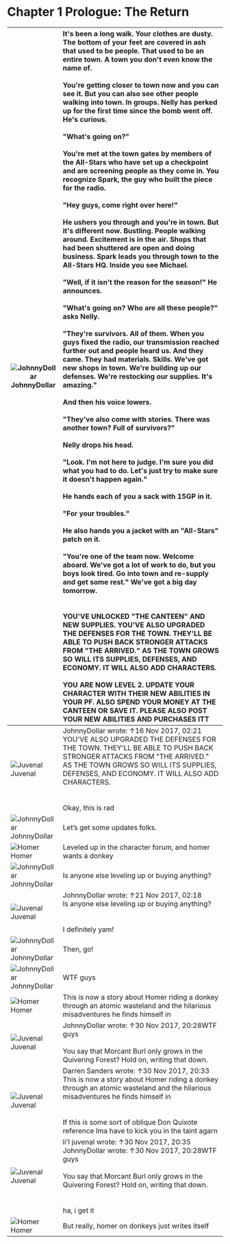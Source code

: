 # Chapter 1 Prologue: The Return

| ![JohnnyDollar](https://i.imgur.com/0XQ6aLrb.png)<br>JohnnyDollar | It's been a long walk.  Your clothes are dusty.  The bottom of your feet are covered in ash that used to be people. That used to be an entire town.  A town you don't even know the name of.  <br /><br />You're getting closer to town now and you can see it.  But you can also see other people walking into town.  In groups.  Nelly has perked up for the first time since the bomb went off.  He's curious.<br /><br />"What's going on?"<br /><br />You're met at the town gates by members of the All-Stars who have set up a checkpoint and are screening people as they come in.  You recognize Spark, the guy who built the piece for the radio.<br /><br />"Hey guys, come right over here!"<br /><br />He ushers you through and you're in town.  But it's different now.  Bustling.  People walking around. Excitement is in the air.  Shops that had been shuttered are open and doing business.  Spark leads you through town to the All-Stars HQ.  Inside you see Michael.<br /><br />"Well, if it isn't the reason for the season!"  He announces.<br /><br />"What's going on? Who are all these people?" asks Nelly.<br /><br />"They're survivors.  All of them.  When you guys fixed the radio, our transmission reached further out and people heard us.  And they came.  They had materials.  Skills.  We've got new shops in town. We're building up our defenses. We're restocking our supplies.  It's amazing."<br /><br />And then his voice lowers.  <br /><br />"They've also come with stories.  There was another town? Full of survivors?"<br /><br />Nelly drops his head.<br /><br />"Look.  I'm not here to judge.  I'm sure you did what you had to do.  Let's just try to make sure it doesn't happen again."<br /><br />He hands each of you a sack with 15GP in it. <br /><br />"For your troubles."  <br /><br />He also hands you a jacket with an "All-Stars" patch on it.  <br /><br />"You're one of the team now.  Welcome aboard.  We've got a lot of work to do, but you boys look tired.  Go into town and re-supply and get some rest."  We've got a big day tomorrow.<br /><br /><br />YOU'VE UNLOCKED "THE CANTEEN" AND NEW SUPPLIES.  YOU'VE ALSO UPGRADED THE DEFENSES FOR THE TOWN.  THEY'LL BE ABLE TO PUSH BACK STRONGER ATTACKS FROM "THE ARRIVED."  AS THE TOWN GROWS SO WILL ITS SUPPLIES, DEFENSES, AND ECONOMY.  IT WILL ALSO ADD CHARACTERS.  <br /><br />YOU ARE NOW LEVEL 2.  UPDATE YOUR CHARACTER WITH THEIR NEW ABILITIES IN YOUR PF.  ALSO SPEND YOUR MONEY AT THE CANTEEN OR SAVE IT.  PLEASE ALSO POST YOUR NEW ABILITIES AND PURCHASES ITT |
| --- | :--- |
| ![Juvenal](https://i.imgur.com/uVPyPEpb.png)<br>Juvenal | JohnnyDollar wrote: ↑16 Nov 2017, 02:21<br />YOU'VE ALSO UPGRADED THE DEFENSES FOR THE TOWN.  THEY'LL BE ABLE TO PUSH BACK STRONGER ATTACKS FROM "THE ARRIVED."  AS THE TOWN GROWS SO WILL ITS SUPPLIES, DEFENSES, AND ECONOMY.  IT WILL ALSO ADD CHARACTERS.  <br /><br /><br />Okay, this is rad |
| ![JohnnyDollar](https://i.imgur.com/0XQ6aLrb.png)<br>JohnnyDollar | Let’s get some updates folks. |
| ![Homer](https://i.imgur.com/N2VsADDb.png)<br>Homer | Leveled up in the character forum,  and homer wants a donkey |
| ![JohnnyDollar](https://i.imgur.com/0XQ6aLrb.png)<br>JohnnyDollar | Is anyone else leveling up or buying anything? |
| ![Juvenal](https://i.imgur.com/uVPyPEpb.png)<br>Juvenal | JohnnyDollar wrote: ↑21 Nov 2017, 02:18<br />Is anyone else leveling up or buying anything?<br /><br /><br />I definitely yam! |
| ![JohnnyDollar](https://i.imgur.com/0XQ6aLrb.png)<br>JohnnyDollar | Then, go! |
| ![JohnnyDollar](https://i.imgur.com/0XQ6aLrb.png)<br>JohnnyDollar | WTF guys |
| ![Homer](https://i.imgur.com/N2VsADDb.png)<br>Homer | This is now a story about Homer riding a donkey through an atomic wasteland and the hilarious misadventures he finds himself in |
| ![Juvenal](https://i.imgur.com/uVPyPEpb.png)<br>Juvenal | JohnnyDollar wrote: ↑30 Nov 2017, 20:28WTF guys<br /><br />You say that Morcant Burl only grows in the Quivering Forest?  Hold on, writing that down. |
| ![Juvenal](https://i.imgur.com/uVPyPEpb.png)<br>Juvenal | Darren Sanders wrote: ↑30 Nov 2017, 20:33<br />This is now a story about Homer riding a donkey through an atomic wasteland and the hilarious misadventures he finds himself in<br /><br /><br />If this is some sort of oblique Don Quixote reference Ima have to kick you in the taint agarn |
| ![Juvenal](https://i.imgur.com/uVPyPEpb.png)<br>Juvenal | li'l juvenal wrote: ↑30 Nov 2017, 20:35<br />JohnnyDollar wrote: ↑30 Nov 2017, 20:28WTF guys<br /><br />You say that Morcant Burl only grows in the Quivering Forest?  Hold on, writing that down.<br /><br /><br />ha, i get it |
| ![Homer](https://i.imgur.com/N2VsADDb.png)<br>Homer | But really, homer on donkeys just writes itself |
